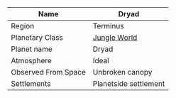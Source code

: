 | Name | Dryad |
| ---  | --- |
| Region |  Terminus  |
| Planetary Class |  [Jungle World](datasworn:oracle_collection:starforged/planet/jungle)  |
| Planet name |  Dryad  |
| Atmosphere |  Ideal  |
| Observed From Space |  Unbroken canopy  |
| Settlements |  Planetside settlement  |
